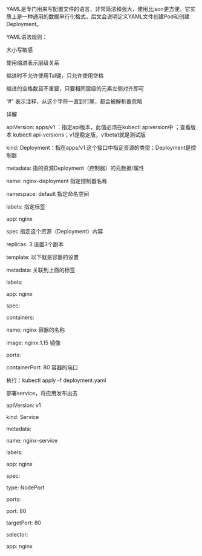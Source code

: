 YAML是专门用来写配置文件的语言，非常简洁和强大，使用比json更方便。它实质上是一种通用的数据串行化格式。后文会说明定义YAML文件创建Pod和创建Deployment。

YAML语法规则：

大小写敏感

使用缩进表示层级关系

缩进时不允许使用Tal键，只允许使用空格

缩进的空格数目不重要，只要相同层级的元素左侧对齐即可

”\#” 表示注释，从这个字符一直到行尾，都会被解析器忽略

详解

apiVersion: apps/v1 ：指定api版本，此值必须在kubectl apiversion中 ；查看版本 kubectl api-versions；v1是稳定版，v1beta1就是测试版

kind: Deployment：指在apps/v1 这个接口中指定资源的类型；Deployment是控制器

metadata: 指的资源Deployment（控制器）的元数据/属性

name: nginx-deployment 指定控制器名称

namespace: default 指定命名空间

labels: 指定标签

app: nginx

spec 指定这个资源（Deployment）内容

replicas: 3 设置3个副本

template: 以下就是容器的设置

metadata: 关联到上面的标签

labels:

app: nginx

spec:

containers:

name: nginx 容器的名称

image: nginx:1.15 镜像

ports:

containerPort: 80 容器的端口

执行：kubectl apply -f deployment.yaml



部署service，将应用发布出去

apiVersion: v1

kind: Service

metadata:

name: nginx-service

labels:

app: nginx

spec:

type: NodePort

ports:



port: 80

targetPort: 80

selector:

app: nginx

